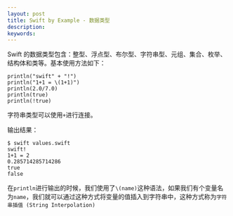 ```yaml
---
layout: post
title: Swift by Example - 数据类型
description:
keywords:
---
```

Swift 的数据类型包含：整型、浮点型、布尔型、字符串型、元组、集合、枚举、结构体和类等。基本使用方法如下：

```
println("swift" + "!")         
println("1+1 = \(1+1)")
println(2.0/7.0)
println(true)
println(!true)
```

字符串类型可以使用`+`进行连接。

输出结果：
```
$ swift values.swift
swift!
1+1 = 2
0.285714285714286
true
false
```

在`println`进行输出的时候，我们使用了`\(name)`这种语法，如果我们有个变量名为`name`，我们就可以通过这种方式将变量的值插入到字符串中，这种方式称为`字符串插值 (String Interpolation)`
